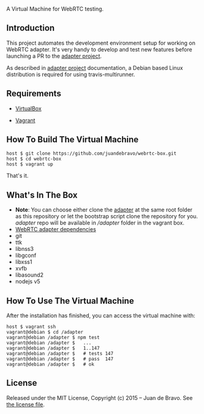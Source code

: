 
A Virtual Machine for WebRTC testing.

## Introduction

This project automates the development environment setup for working on WebRTC adapter. It's very handy to develop and test new features before launching a PR to the [adapter project](https://github.com/webrtc/adapter/tree/master/test).

As described in [adapter project](https://github.com/webrtc/adapter/tree/master/test) documentation, a Debian based Linux distribution is required for using travis-multirunner.

## Requirements

* [VirtualBox](https://www.virtualbox.org)

* [Vagrant](http://vagrantup.com)

## How To Build The Virtual Machine

    host $ git clone https://github.com/juandebravo/webrtc-box.git
    host $ cd webrtc-box
    host $ vagrant up

That's it.

## What's In The Box

* **Note**: You can choose either clone the [adapter](https://github.com/webrtc/adapter) at the same root folder as this repository or let the bootstrap script clone the repository for you. *adapter* repo will be available in */adapter* folder in the vagrant box.
* [WebRTC adapter dependencies](https://github.com/webrtc/adapter/blob/master/package.json)
* git
* ttk
* libnss3
* libgconf
* libxss1
* xvfb
* libasound2
* nodejs v5

## How To Use The Virtual Machine

After the installation has finished, you can access the virtual machine with:

    host $ vagrant ssh
    vagrant@debian $ cd /adapter
    vagrant@debian /adapter $ npm test
    vagrant@debian /adapter $   ...
    vagrant@debian /adapter $   1..147
    vagrant@debian /adapter $   # tests 147
    vagrant@debian /adapter $   # pass  147
    vagrant@debian /adapter $   # ok

## License

Released under the MIT License, Copyright (c) 2015 – Juan de Bravo. See [the license file](LICENSE).
